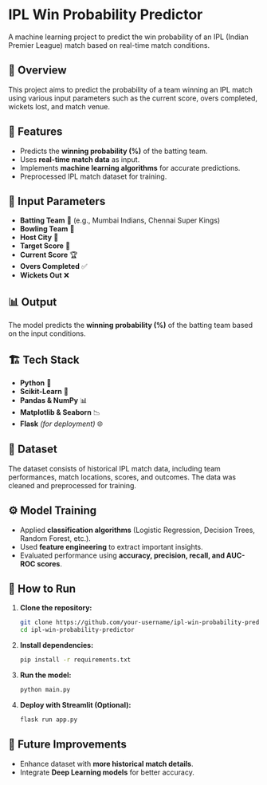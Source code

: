 # IPL Win Probability Predictor

A machine learning project to predict the win probability of an IPL (Indian Premier League) match based on real-time match conditions.

## 🚀 Overview
This project aims to predict the probability of a team winning an IPL match using various input parameters such as the current score, overs completed, wickets lost, and match venue.

## 📌 Features
- Predicts the **winning probability (%)** of the batting team.
- Uses **real-time match data** as input.
- Implements **machine learning algorithms** for accurate predictions.
- Preprocessed IPL match dataset for training.

## 🎯 Input Parameters
- **Batting Team** 🏏 (e.g., Mumbai Indians, Chennai Super Kings)
- **Bowling Team** 🏏
- **Host City** 📍
- **Target Score** 🎯
- **Current Score** 🏆
- **Overs Completed** ✅
- **Wickets Out** ❌

## 📊 Output
The model predicts the **winning probability (%)** of the batting team based on the input conditions.

## 🏗️ Tech Stack
- **Python** 🐍
- **Scikit-Learn** 🤖
- **Pandas & NumPy** 📊
- **Matplotlib & Seaborn** 📉
- **Flask** *(for deployment)* 🌐

## 📂 Dataset
The dataset consists of historical IPL match data, including team performances, match locations, scores, and outcomes. The data was cleaned and preprocessed for training.

## ⚙️ Model Training
- Applied **classification algorithms** (Logistic Regression, Decision Trees, Random Forest, etc.).
- Used **feature engineering** to extract important insights.
- Evaluated performance using **accuracy, precision, recall, and AUC-ROC scores**.


## 🚀 How to Run
1. **Clone the repository:**
   ```bash
   git clone https://github.com/your-username/ipl-win-probability-predictor.git
   cd ipl-win-probability-predictor
   ```
2. **Install dependencies:**
   ```bash
   pip install -r requirements.txt
   ```
3. **Run the model:**
   ```bash
   python main.py
   ```
4. **Deploy with Streamlit (Optional):**
   ```bash
   flask run app.py
   ```

## 🎯 Future Improvements
- Enhance dataset with **more historical match details**.
- Integrate **Deep Learning models** for better accuracy.



